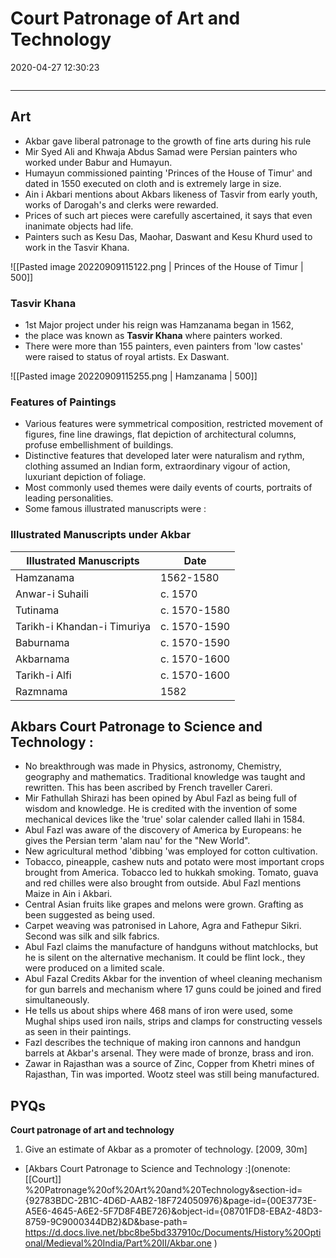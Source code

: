 # Court Patronage of Art and Technology

2020-04-27 12:30:23

```toc
```    

---

## Art

- Akbar gave liberal patronage to the growth of fine arts during his rule
- Mir Syed Ali and Khwaja Abdus Samad were Persian painters who worked under Babur and Humayun.
- Humayun commissioned painting 'Princes of the House of Timur' and dated in 1550 executed on cloth and is extremely large in size.
- Ain i Akbari mentions about Akbars likeness of Tasvir from early youth, works of Darogah's and clerks were rewarded.
- Prices of such art pieces were carefully ascertained, it says that even inanimate objects had life.
- Painters such as Kesu Das, Maohar, Daswant and Kesu Khurd used to work in the Tasvir Khana.

![[Pasted image 20220909115122.png | Princes of the House of Timur | 500]]

### Tasvir Khana

- 1st Major project under his reign was Hamzanama began in 1562,
- the place was known as **Tasvir Khana** where painters worked.
- There were more than 155 painters, even painters from 'low castes' were raised to status of royal artists. Ex Daswant.

![[Pasted image 20220909115255.png | Hamzanama | 500]]

### Features of Paintings

- Various features were symmetrical composition, restricted movement of figures, fine line drawings, flat depiction of architectural columns, profuse embellishment of buildings.
- Distinctive features that developed later were naturalism and rythm, clothing assumed an Indian form, extraordinary vigour of action, luxuriant depiction of foliage.
- Most commonly used themes were daily events of courts, portraits of leading personalities.
- Some famous illustrated manuscripts were :


### Illustrated Manuscripts under Akbar

| **Illustrated Manuscripts** | **Date**      |
|-----------------------------|---------------|
| Hamzanama                   | 1562-1580     |
| Anwar-i Suhaili             | c. 1570      |
| Tutinama                    | c. 1570-1580 |
| Tarikh-i Khandan-i Timuriya | c. 1570-1590 |
| Baburnama                   | c. 1570-1590 |
| Akbarnama                   | c. 1570-1600 |
| Tarikh-i Alfi               | c. 1570-1600 |
| Razmnama                    | 1582          |

## Akbars Court Patronage to Science and Technology :

- No breakthrough was made in Physics, astronomy, Chemistry, geography and mathematics. Traditional knowledge was taught and rewritten. This has been ascribed by French traveller Careri.
- Mir Fathullah Shirazi has been opined by Abul Fazl as being full of wisdom and knowledge. He is credited with the invention of some mechanical devices like the 'true' solar calender called Ilahi in 1584.
- Abul Fazl was aware of the discovery of America by Europeans: he gives the Persian term 'alam nau' for the "New World".
- New agricultural method 'dibbing 'was employed for cotton cultivation.
- Tobacco, pineapple, cashew nuts and potato were most important crops brought from America. Tobacco led to hukkah smoking. Tomato, guava and red chilles were also brought from outside. Abul Fazl mentions Maize in Ain i Akbari.
- Central Asian fruits like grapes and melons were grown. Grafting as been suggested as being used.
- Carpet weaving was patronised in Lahore, Agra and Fathepur Sikri. Second was silk and silk fabrics.
- Abul Fazl claims the manufacture of handguns without matchlocks, but he is silent on the alternative mechanism. It could be flint lock., they were produced on a limited scale.
- Abul Fazal Credits Akbar for the invention of wheel cleaning mechanism for gun barrels and mechanism where 17 guns could be joined and fired simultaneously.
- He tells us about ships where 468 mans of iron were used, some Mughal ships used iron nails, strips and clamps for constructing vessels as seen in their paintings.
- Fazl describes the technique of making iron cannons and handgun barrels at Akbar's arsenal. They were made of bronze, brass and iron.
- Zawar in Rajasthan was a source of Zinc, Copper from Khetri mines of Rajasthan, Tin was imported. Wootz steel was still being manufactured.

## PYQs

**Court patronage of art and technology**

1. Give an estimate of Akbar as a promoter of technology. [2009, 30m]
- [Akbars Court Patronage to Science and Technology :](onenote: [[Court]] %20Patronage%20of%20Art%20and%20Technology&section-id={92783BDC-2B1C-4D6D-AAB2-18F724050976}&page-id={00E3773E-A5E6-4645-A6E2-5F7D8F4BE726}&object-id={08701FD8-EBA2-48D3-8759-9C9000344DB2}&D&base-path= <https://d.docs.live.net/bbc8be5bd337910c/Documents/History%20Optional/Medieval%20India/Part%20II/Akbar.one> )

```ad-Answer

```
